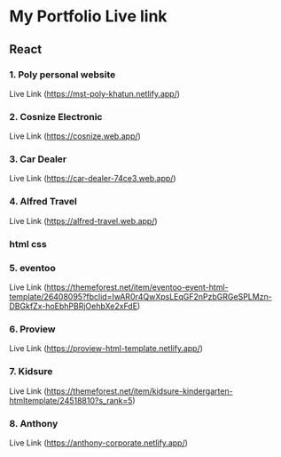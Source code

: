 # My Portfolio Live link

## React 

### 1. Poly personal website
Live Link (https://mst-poly-khatun.netlify.app/)

### 2. Cosnize Electronic 
Live Link (https://cosnize.web.app/)

### 3. Car Dealer
Live Link (https://car-dealer-74ce3.web.app/)

### 4. Alfred Travel
Live Link (https://alfred-travel.web.app/)

### html css

### 5. eventoo
Live Link (https://themeforest.net/item/eventoo-event-html-template/26408095?fbclid=IwAR0r4QwXpsLEqGF2nPzbGRGeSPLMzn-DBGkfZx-hoEbhPBRjOehbXe2xFdE)

### 6. Proview 
Live Link (https://proview-html-template.netlify.app/)

### 7. Kidsure
Live Link (https://themeforest.net/item/kidsure-kindergarten-htmltemplate/24518810?s_rank=5)

### 8. Anthony
Live Link (https://anthony-corporate.netlify.app/)

